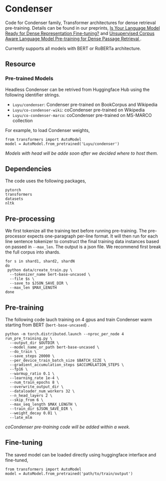 # Condenser
Code for Condenser family, Transformer architectures for dense retrieval pre-training. Details can be found in our preprints, [Is Your Language Model Ready for Dense Representation Fine-tuning?](https://arxiv.org/abs/2104.08253) and [Unsupervised Corpus Aware Language Model Pre-training for Dense Passage Retrieval
](https://arxiv.org/abs/2108.05540).


Currently supports all models with BERT or RoBERTa architecture.

## Resource
### Pre-trained Models
Headless Condenser can be retrived from Huggingface Hub using the following identifier strings.
- `Luyu/condenser`: Condenser pre-trained on BookCorpus and Wikipedia 
- `Luyu/co-condenser-wiki`: coCondenser pre-trained on Wikipedia 
- `Luyu/co-condenser-marco`: coCondenser pre-trained on MS-MARCO collection

For example, to load Condenser weights,
```
from transformers import AutoModel
model = AutoModel.from_pretrained('Luyu/condenser')
```

*Models with head will be adde soon after we decided where to host them.*


## Dependencies
The code uses the following packages,
```
pytorch
transformers
datasets
nltk
```

## Pre-processing
We first tokenize all the training text before running pre-training. The pre-processor expects one-paragraph per-line format. It will then run for each line sentence tokenizer to construct the final training data instances based on passed in `--max_len`. The output is a json file. We recommend first break the full corpus into shards.
```
for s in shard1, shard2, shardN
do
 python data/create_train.py \
  --tokenizer_name bert-base-uncased \
  --file $s \
  --save_to $JSON_SAVE_DIR \
  --max_len $MAX_LENGTH
done
```

## Pre-training
The following code lauch training on 4 gpus and train Condenser warm starting from BERT (`bert-base-uncased`) .
```
python -m torch.distributed.launch --nproc_per_node 4 run_pre_training.py \
  --output_dir $OUTDIR \
  --model_name_or_path bert-base-uncased \
  --do_train \
  --save_steps 20000 \
  --per_device_train_batch_size $BATCH_SIZE \
  --gradient_accumulation_steps $ACCUMULATION_STEPS \
  --fp16 \
  --warmup_ratio 0.1 \
  --learning_rate 1e-4 \
  --num_train_epochs 8 \
  --overwrite_output_dir \
  --dataloader_num_workers 32 \
  --n_head_layers 2 \
  --skip_from 6 \
  --max_seq_length $MAX_LENGTH \
  --train_dir $JSON_SAVE_DIR \
  --weight_decay 0.01 \
  --late_mlm
```

*coCondenser pre-training code will be added within a week.*

## Fine-tuning
The saved model can be loaded directly using huggingface interface and fine-tuned,
```
from transformers import AutoModel
model = AutoModel.from_pretrained('path/to/train/output')
```
